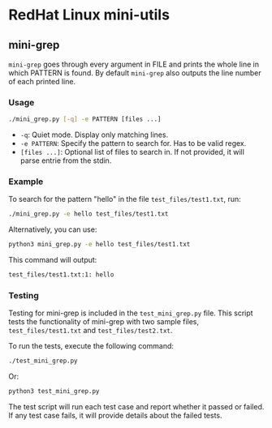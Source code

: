 # RedHat Linux mini-utils

## mini-grep

`mini-grep` goes through every argument in FILE and prints the whole 
line in which PATTERN is found. By default `mini-grep` also outputs
the line number of each printed line.

### Usage

```bash
./mini_grep.py [-q] -e PATTERN [files ...]
```

- `-q`: Quiet mode. Display only matching lines.
- `-e PATTERN`: Specify the pattern to search for. Has to be valid regex.
- `[files ...]`: Optional list of files to search in. If not provided, it will parse entrie from the stdin.

### Example

To search for the pattern "hello" in the file `test_files/test1.txt`, run:

```bash
./mini_grep.py -e hello test_files/test1.txt
```

Alternatively, you can use:

```bash
python3 mini_grep.py -e hello test_files/test1.txt
```

This command will output:

```bash
test_files/test1.txt:1: hello
```

### Testing

Testing for mini-grep is included in the `test_mini_grep.py` file. This script tests the functionality of mini-grep with two sample files, `test_files/test1.txt` and `test_files/test2.txt`.

To run the tests, execute the following command:

```bash
./test_mini_grep.py
```

Or:

```bash
python3 test_mini_grep.py
```

The test script will run each test case and report whether it passed or failed. If any test case fails, it will provide details about the failed tests.